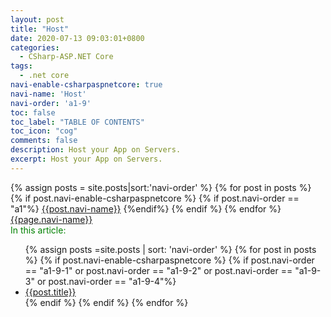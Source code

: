 ```yaml
---
layout: post
title: "Host"
date: 2020-07-13 09:03:01+0800
categories:
  - CSharp-ASP.NET Core
tags:
  - .net core
navi-enable-csharpaspnetcore: true
navi-name: 'Host'
navi-order: 'a1-9'
toc: false
toc_label: "TABLE OF CONTENTS"
toc_icon: "cog"
comments: false
description: Host your App on Servers.
excerpt: Host your App on Servers.
---
```

<!--navigation bar-->
<div class='navi-link-container'>
  {% assign posts = site.posts|sort:'navi-order' %}
  {% for post in posts %}
    {% if post.navi-enable-csharpaspnetcore %}
        {% if post.navi-order == "a1"%}
            <a href="{{ site.baseurl }}{{ post.url }}" class='navi-link'>{{post.navi-name}}</a>
        {%endif%}
    {% endif %}
  {% endfor %}
<a class='navi-link' href="">{{page.navi-name}}</a>
</div>
<!--navigation bar-->


<!--item-->
<div>
  <span style="color: green;">In this article:</span>
  <ul>
    {% assign posts =site.posts | sort: 'navi-order' %}
    {% for post in posts %}
      {% if post.navi-enable-csharpaspnetcore %}
        {% if post.navi-order == "a1-9-1" or
              post.navi-order == "a1-9-2" or 
              post.navi-order == "a1-9-3" or 
              post.navi-order == "a1-9-4"%}
                  <li><a href="{{ site.baseurl }}{{ post.url }}" class="item-link">{{post.title}}</a></li>
        {% endif %}
      {% endif %}
    {% endfor %}
  </ul>
</div>
<!--item-->
